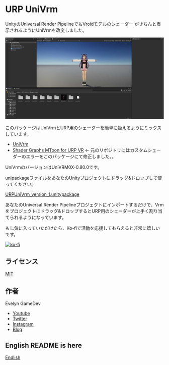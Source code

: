 # URP UniVrm

UnityのUniversal Render PipelineでもVroidモデルのシェーダー がきちんと表示されるようにUniVrmを改変しました。

![demo scene](./demo.jpg)

このパッケージはUniVrmとURP用のシェーダーを簡単に扱えるようにミックスしています。

* [UniVrm](https://github.com/vrm-c/UniVRM)
* [Shader Graphs MToon for URP VR](https://github.com/simplestargame/ShaderGraphsMToonForURPVR) ← 元のリポジトリにはカスタムシェーダーのエラーをこのパッケージにて修正しました。。

UniVrmのバージョンはUniVRM0X-0.80.0です。

unipackageファイルをあなたのUnityプロジェクトにドラッグ&ドロップして使ってください。

[URPUniVrm_version_1.unitypackage](https://github.com/akihisaArchieSakai/URP-UniVrm/releases/tag/ver-1.0.0)

あなたのUniversal Render Pipelineプロジェクトにインポートするだけで、Vrmをプロジェクトにドラッグ&ドロップするとURP用のシェーダーが上手く割り当てられるようになっています。

もし気に入っていただけたら、Ko-fiで活動を応援してもらえると非常に嬉しいです。

[![ko-fi](https://ko-fi.com/img/githubbutton_sm.svg)](https://ko-fi.com/S6S52PWUR)

## ライセンス

[MIT](./LICENSE.txt)

## 作者

Evelyn GameDev

* [Youtube](https://www.youtube.com/c/EvelynGameDev)
* [Twitter](https://twitter.com/ArchieSakai)
* [Instagram](https://www.instagram.com/evelyn_gamedev/)
* [Blog](https://gamedev.soarhap.com/)

## English README is here

[Endlish](./README.md)
